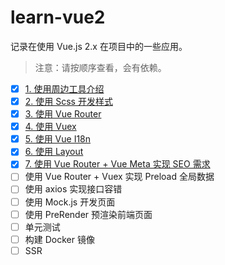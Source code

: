 # learn-vue2

记录在使用 Vue.js 2.x 在项目中的一些应用。

> 注意：请按顺序查看，会有依赖。

- [x] [1. 使用周边工具介绍](./1-info/)
- [x] [2. 使用 Scss 开发样式](./2-scss/)
- [x] [3. 使用 Vue Router](./3-router/)
- [x] [4. 使用 Vuex](./4-vuex/)
- [x] [5. 使用 Vue I18n](./5-i18n/)
- [x] [6. 使用 Layout](./6-layout/)
- [x] [7. 使用 Vue Router + Vue Meta 实现 SEO 需求](./7-seo/)
- [ ] 使用 Vue Router + Vuex 实现 Preload 全局数据
- [ ] 使用 axios 实现接口容错
- [ ] 使用 Mock.js 开发页面
- [ ] 使用 PreRender 预渲染前端页面
- [ ] 单元测试
- [ ] 构建 Docker 镜像
- [ ] SSR